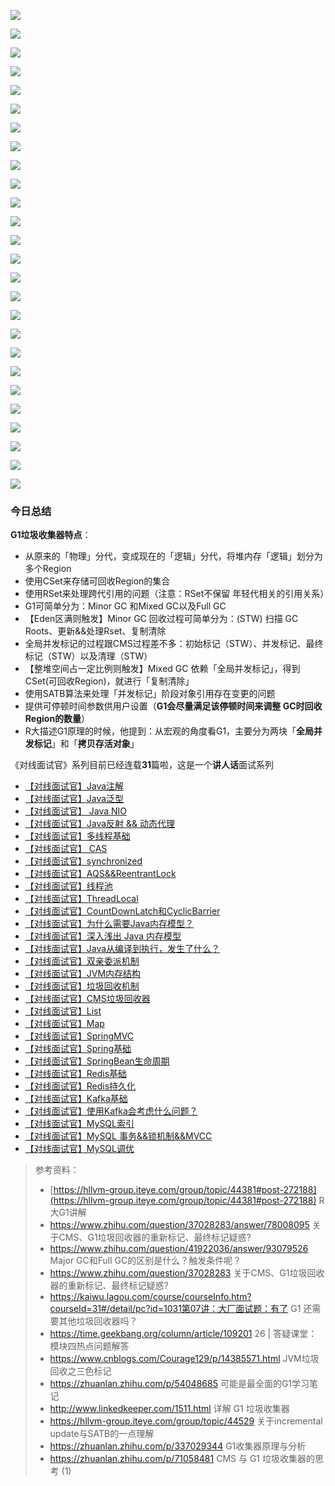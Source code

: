 ![](https://tva1.sinaimg.cn/large/008i3skNgy1gspy67sdfej30ku11241p.jpg)

![](https://tva1.sinaimg.cn/large/008i3skNgy1gspy6amfa7j30ku112acu.jpg)

![](https://tva1.sinaimg.cn/large/008i3skNgy1gspy6d01a6j30ku112n22.jpg)

![](https://tva1.sinaimg.cn/large/008i3skNgy1gspy6msdt9j31nd0u0k5k.jpg)

![](https://tva1.sinaimg.cn/large/008i3skNgy1gspy5v5hqqj30ku112gpu.jpg)

![](https://tva1.sinaimg.cn/large/008i3skNgy1gspy5unjvtj31e30u0jua.jpg)

![](https://tva1.sinaimg.cn/large/008i3skNgy1gspy66trdvj30ku11242w.jpg)

![](https://tva1.sinaimg.cn/large/008i3skNgy1gspy625sdhj30ku112djv.jpg)

![](https://tva1.sinaimg.cn/large/008i3skNgy1gspy616tikj30ku112adi.jpg)

![](https://tva1.sinaimg.cn/large/008i3skNgy1gspy68odocj30ku112wip.jpg)

![](https://tva1.sinaimg.cn/large/008i3skNgy1gspy6biam9j30ku112wix.jpg)

![](https://tva1.sinaimg.cn/large/008i3skNgy1gspy5xks80j30ku112djt.jpg)

![](https://tva1.sinaimg.cn/large/008i3skNgy1gspy5yoca6j31gz0u0juk.jpg)

![](https://tva1.sinaimg.cn/large/008i3skNgy1gspy755c2bj30ku112jvq.jpg)

![](https://tva1.sinaimg.cn/large/008i3skNgy1gspy6342sxj30ku112q6f.jpg)

![](https://tva1.sinaimg.cn/large/008i3skNgy1gspy64mhcdj30ku1120wv.jpg)

![](https://tva1.sinaimg.cn/large/008i3skNgy1gspy69m7noj31i00u0jv2.jpg)

![](https://tva1.sinaimg.cn/large/008i3skNgy1gspy663jmxj30ku1120wu.jpg)

![](https://tva1.sinaimg.cn/large/008i3skNgy1gspy7femxhj30ku112n1k.jpg)

![](https://tva1.sinaimg.cn/large/008i3skNgy1gspy5y4bjej30ku112wij.jpg)

![](https://tva1.sinaimg.cn/large/008i3skNgy1gspy5vp7v8j30ku112aeb.jpg)

![](https://tva1.sinaimg.cn/large/008i3skNgy1gspy5w5091j30ku112tcq.jpg)

![](https://tva1.sinaimg.cn/large/008i3skNgy1gspy603m38j30ku112wif.jpg)

![](https://tva1.sinaimg.cn/large/008i3skNgy1gspy5wlq3pj30ku11278g.jpg)

![](https://tva1.sinaimg.cn/large/008i3skNgy1gspy651oz4j30ku112djy.jpg)

![](https://tva1.sinaimg.cn/large/008i3skNgy1gspy6c1jiyj30ku112juz.jpg)



### 今日总结

**G1垃圾收集器特点**：

- 从原来的「物理」分代，变成现在的「逻辑」分代，将堆内存「逻辑」划分为多个Region
- 使用CSet来存储可回收Region的集合
- 使用RSet来处理跨代引用的问题（注意：RSet不保留 年轻代相关的引用关系）
- G1可简单分为：Minor GC 和Mixed GC以及Full GC
- 【Eden区满则触发】Minor GC 回收过程可简单分为：(STW) 扫描 GC Roots、更新&&处理Rset、复制清除
- 全局并发标记的过程跟CMS过程差不多：初始标记（STW）、并发标记、最终标记（STW）以及清理（STW）
- 【整堆空间占一定比例则触发】Mixed GC 依赖「全局并发标记」，得到CSet(可回收Region)，就进行「复制清除」
- 使用SATB算法来处理「并发标记」阶段对象引用存在变更的问题
- 提供可停顿时间参数供用户设置（**G1会尽量满足该停顿时间来调整 GC时回收Region的数量**）
- R大描述G1原理的时候，他提到：从宏观的角度看G1，主要分为两块「**全局并发标记**」和「**拷贝存活对象**」



《对线面试官》系列目前已经连载**31**篇啦，这是一个**讲人话**面试系列

- [【对线面试官】Java注解](https://mp.weixin.qq.com/s?__biz=MzU4NzA3MTc5Mg==&mid=2247483821&idx=1&sn=e9003410a8d3c8a092de0c4d2002bedd&scene=21#wechat_redirect)
- [【对线面试官】Java泛型](https://mp.weixin.qq.com/s?__biz=MzU4NzA3MTc5Mg==&mid=2247483823&idx=1&sn=cc887dc2c7e68a69e8d4d141c2ca9b5e&scene=21#wechat_redirect)
- [【对线面试官】 Java NIO](https://mp.weixin.qq.com/s?__biz=MzU4NzA3MTc5Mg==&mid=2247483854&idx=1&sn=aa450a03ac0d6e8cf12cf13d4719ede3&scene=21#wechat_redirect)
- [【对线面试官】Java反射 && 动态代理](https://mp.weixin.qq.com/s?__biz=MzU4NzA3MTc5Mg==&mid=2247483893&idx=1&sn=af51e626f2c2baec8cae4f4a15425957&scene=21#wechat_redirect)
- [【对线面试官】多线程基础](https://mp.weixin.qq.com/s?__biz=MzU4NzA3MTc5Mg==&mid=2247483918&idx=1&sn=ab8550bb284edcf7cf0c6d0b41e0c2f6&scene=21#wechat_redirect)
- [【对线面试官】 CAS](https://mp.weixin.qq.com/s?__biz=MzU4NzA3MTc5Mg==&mid=2247483977&idx=1&sn=1a3aa3aec27073aa3b422bc41d7fbe2d&chksm=fdf0ea16ca8763005aff64834eeb7bef08bf4ee2d8febb7e8d4d8e5d1542336e13fac71e2881&scene=21&cur_album_id=1657204970858872832#wechat_redirect)
- [【对线面试官】synchronized](https://mp.weixin.qq.com/s?__biz=MzU4NzA3MTc5Mg==&mid=2247483980&idx=1&sn=c9b620834adb889ad8ccedb6afdcaed1&scene=21#wechat_redirect)
- [【对线面试官】AQS&&ReentrantLock](https://mp.weixin.qq.com/s?__biz=MzU4NzA3MTc5Mg==&mid=2247484035&idx=1&sn=ccaec352e192f1fd40020d9a984e9461&chksm=fdf0eadcca8763ca5c44bd19118fd00e843c163deb40cda444b3fc08430c57760db15eca1ea6&scene=21&cur_album_id=1657204970858872832#wechat_redirect)
- [【对线面试官】线程池](https://mp.weixin.qq.com/s?__biz=MzU4NzA3MTc5Mg==&mid=2247484036&idx=1&sn=75e9e93a82a811e9c71b8127cf7ac677&chksm=fdf0eadbca8763cd7ab74757f9472d061c0244d2373a1ea85b1cbc833941441fdb1e91ead5b4&scene=21&cur_album_id=1657204970858872832#wechat_redirect)
- [【对线面试官】ThreadLocal](https://mp.weixin.qq.com/s?__biz=MzU4NzA3MTc5Mg==&mid=2247484118&idx=1&sn=9526a1dc0d42926dd9bcccfc55e6abc2&scene=21#wechat_redirect)
- [【对线面试官】CountDownLatch和CyclicBarrier](https://mp.weixin.qq.com/s?__biz=MzU4NzA3MTc5Mg==&mid=2247484363&idx=1&sn=743dcdfb84f83cfc38882407f87c7c6d&chksm=fdf0eb94ca87628296d86d16769f25e10acd052bcd78f4a4608f4218e4948aff610b04a41f60&token=960279204&lang=zh_CN&scene=21#wechat_redirect)
- [【对线面试官】为什么需要Java内存模型？](https://mp.weixin.qq.com/s?__biz=MzU4NzA3MTc5Mg==&mid=2247484535&idx=1&sn=af9676b6defcfd862db297b1ee3f4aea&chksm=fdf0ec28ca87653e84aedd1b5db916d776c46c158afb727467d42a941af85d948046da24b5e5&token=1812893887&lang=zh_CN&scene=21#wechat_redirect)
- [【对线面试官】深入浅出 Java 内存模型](https://mp.weixin.qq.com/s?__biz=MzU4NzA3MTc5Mg==&mid=2247484606&idx=1&sn=42212c0ac1c123ebee1903d07f88b6db&chksm=fdf0ece1ca8765f7e623d2a3d19ff637d8f2449db0dea2bb63d87e11f63b482cf16c0a007faf&token=2087444891&lang=zh_CN&scene=21#wechat_redirect)
- [【对线面试官】Java从编译到执行，发生了什么？](https://mp.weixin.qq.com/s?__biz=MzU4NzA3MTc5Mg==&mid=2247484557&idx=1&sn=6fb103a2a322effc564fbb04c3b93a6c&chksm=fdf0ecd2ca8765c4eacc22e54b4bc57888555efee99f1c7e57ee611e07d220b35b2aa658a4ca&token=830702193&lang=zh_CN&scene=21#wechat_redirect)
- [【对线面试官】双亲委派机制](https://mp.weixin.qq.com/s?__biz=MzU4NzA3MTc5Mg==&mid=2247484581&idx=1&sn=887268251772f4f8fc737d7e4354b5b8&chksm=fdf0ecfaca8765ec656ca3ea2ae57b33226eef3cbcc2c107168619aa6be37db5b3416ead43b5&token=1009822517&lang=zh_CN&scene=21#wechat_redirect)
- [【对线面试官】JVM内存结构](https://mp.weixin.qq.com/s?__biz=MzU4NzA3MTc5Mg==&mid=2247484635&idx=1&sn=4ca6f32917ee42a5b5e0443d2262c2ec&chksm=fdf0ec84ca876592e1c58dbd4d7535f9bb11df1cba5c4e7cd045b87e790cb2ec7ea35302bbd1&token=399434818&lang=zh_CN&scene=21#wechat_redirect)
- [【对线面试官】垃圾回收机制](https://mp.weixin.qq.com/s?__biz=MzU4NzA3MTc5Mg==&mid=2247484705&idx=1&sn=9955b0cec5acb6b5dc977b949aea9e63&chksm=fdf0ed7eca876468aed985743371b6fc647b26c7e9c66fd0612b34991c01b28f16b273721201&token=334164983&lang=zh_CN#rd)
- [【对线面试官】CMS垃圾回收器](https://mp.weixin.qq.com/s?__biz=MzU4NzA3MTc5Mg==&mid=2247484764&idx=1&sn=67b0e576a4e7660bec0d3e9ac947954d&chksm=fdf0ed03ca876415f3f0c05f8670497f39a934742012204f18d4c0a79d3d492a1be53859f442&token=1837416809&lang=zh_CN#rd)
- [【对线面试官】List](https://mp.weixin.qq.com/s?__biz=MzU4NzA3MTc5Mg==&mid=2247484253&idx=1&sn=532db3941f47502582295cbb003f753d&chksm=fdf0eb02ca8762145c66b33bbb429399f1f0f27b31c22f7cf6c693c235e9a7cffdafb6ce2fdc&token=57394744&lang=zh_CN&scene=21#wechat_redirect)
- [【对线面试官】Map](https://mp.weixin.qq.com/s?__biz=MzU4NzA3MTc5Mg==&mid=2247484280&idx=1&sn=87cfede653dabc26c909823a1dafd615&chksm=fdf0eb27ca876231095ff99f0b3e30acd7b2ee4cdc7ddb16da0bb6a3b02f531e27324059cf58&token=100834666&lang=zh_CN&scene=21#wechat_redirect)
- [【对线面试官】SpringMVC](https://mp.weixin.qq.com/s?__biz=MzU4NzA3MTc5Mg==&mid=2247484064&idx=1&sn=3a59514a8262ab61036fc89cf0b0a27e&chksm=fdf0eaffca8763e90002ce1daf365f717a4bda3e50878f65943f52d14bee78fc65e837ef32f9&token=664255414&lang=zh_CN&scene=21#wechat_redirect)
- [【对线面试官】Spring基础](https://mp.weixin.qq.com/s?__biz=MzU4NzA3MTc5Mg==&mid=2247484147&idx=1&sn=ef282cd54351436fc33c47534b4c2ac1&chksm=fdf0eaacca8763ba9b6c69acdba6b0ae8801405c98295842a0b5d891fe80246d76a2a0470bea&token=1998524575&lang=zh_CN&scene=21#wechat_redirect)
- [【对线面试官】SpringBean生命周期](https://mp.weixin.qq.com/s?__biz=MzU4NzA3MTc5Mg==&mid=2247484187&idx=1&sn=8f831c40dca9b2a57fdfbd051e4eab44&chksm=fdf0eb44ca87625253ea831471110860d3f27e04488b2748ba90ad442b079aca3d6b95d31bbe&token=1998524575&lang=zh_CN&scene=21#wechat_redirect)
- [【对线面试官】Redis基础](https://mp.weixin.qq.com/s?__biz=MzU4NzA3MTc5Mg==&mid=2247484227&idx=1&sn=4a124a2dd5ef6ce062abdadf247b5cff&chksm=fdf0eb1cca87620a8679473dfdd50421eb6ccba2459a7cb59ae1652138f7bb508558f3d4649e&token=57394744&lang=zh_CN&scene=21#wechat_redirect)
- [【对线面试官】Redis持久化](https://mp.weixin.qq.com/s?__biz=MzU4NzA3MTc5Mg==&mid=2247484323&idx=1&sn=c3306b3f9abb6f880e2672f169202a42&chksm=fdf0ebfcca8762eaf9b4873e79cd3445857b1f4476a854acdf9c19fb81e1a02146c65cff5078&token=610975656&lang=zh_CN&scene=21#wechat_redirect)
- [【对线面试官】Kafka基础](https://mp.weixin.qq.com/s?__biz=MzU4NzA3MTc5Mg==&mid=2247484387&idx=1&sn=5bb2ba58776e65f53b091a4bcdb73755&chksm=fdf0ebbcca8762aadc359066ecd70274fa23ee846f9ba9114017402dcbed415f25f97d3020a6&token=1131755397&lang=zh_CN&scene=21#wechat_redirect)
- [【对线面试官】使用Kafka会考虑什么问题？](https://mp.weixin.qq.com/s?__biz=MzU4NzA3MTc5Mg==&mid=2247484411&idx=1&sn=9c4aaeb44f4d9e09cc796805ada29921&chksm=fdf0eba4ca8762b234c3f101bb88c5d134554a831cbf4e80b08dc0bfa829e363a4e1e49a8b50&token=649285067&lang=zh_CN&scene=21#wechat_redirect)
- [【对线面试官】MySQL索引](https://mp.weixin.qq.com/s?__biz=MzU4NzA3MTc5Mg==&mid=2247484431&idx=1&sn=17b9e88233282469481e214a0cd2dc56&chksm=fdf0ec50ca8765460a20af19101855c859a6350a8dfd6680e7f47c2e73f03de48288184a1bf3&token=310857929&lang=zh_CN&scene=21#wechat_redirect)
- [【对线面试官】MySQL 事务&&锁机制&&MVCC](https://mp.weixin.qq.com/s?__biz=MzU4NzA3MTc5Mg==&mid=2247484480&idx=1&sn=3571b89575e8c37c114c9f290b953a1c&chksm=fdf0ec1fca87650913e6673a453d0ba1614341433aa67dd9977fef7231a3d825f7da4e4a132a&token=1651214636&lang=zh_CN&scene=21#wechat_redirect)
- [【对线面试官】MySQL调优](https://mp.weixin.qq.com/s?__biz=MzU4NzA3MTc5Mg==&mid=2247484508&idx=1&sn=4e81d365409bf32c08e4ea985e3ca593&chksm=fdf0ec03ca876515d59c49f033cf83f72b62fafe356e678b4d162ad3623d31bf60fb6620176f&token=336229290&lang=zh_CN&scene=21#wechat_redirect)







> 参考资料：
> - [https://hllvm-group.iteye.com/group/topic/44381#post-272188](https://hllvm-group.iteye.com/group/topic/44381#post-272188) R大G1讲解
> - https://www.zhihu.com/question/37028283/answer/78008095 关于CMS、G1垃圾回收器的重新标记、最终标记疑惑?
> - https://www.zhihu.com/question/41922036/answer/93079526 Major GC和Full GC的区别是什么？触发条件呢？
> - https://www.zhihu.com/question/37028283  关于CMS、G1垃圾回收器的重新标记、最终标记疑惑?
> - https://kaiwu.lagou.com/course/courseInfo.htm?courseId=31#/detail/pc?id=1031第07讲：大厂面试题：有了 G1 还需要其他垃圾回收器吗？
> - https://time.geekbang.org/column/article/109201 26 | 答疑课堂：模块四热点问题解答
> - https://www.cnblogs.com/Courage129/p/14385571.html JVM垃圾回收之三色标记
> - https://zhuanlan.zhihu.com/p/54048685  可能是最全面的G1学习笔记
> - http://www.linkedkeeper.com/1511.html  详解 G1 垃圾收集器
> - https://hllvm-group.iteye.com/group/topic/44529  关于incremental update与SATB的一点理解 
> - https://zhuanlan.zhihu.com/p/337029344  G1收集器原理与分析
> - https://zhuanlan.zhihu.com/p/71058481  CMS 与 G1 垃圾收集器的思考 (1)